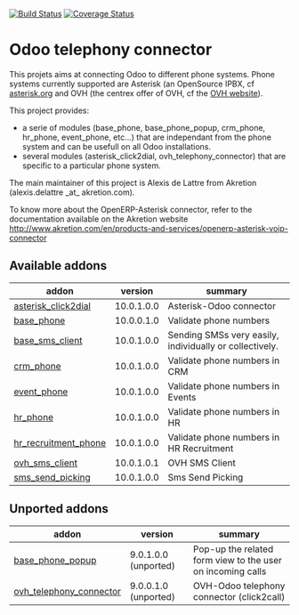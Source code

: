 [![Build Status](https://travis-ci.org/OCA/connector-telephony.svg?branch=10.0)](https://travis-ci.org/OCA/connector-telephony)
[![Coverage Status](https://coveralls.io/repos/OCA/connector-telephony/badge.png?branch=10.0)](https://coveralls.io/r/OCA/connector-telephony?branch=10.0)

# Odoo telephony connector

This projets aims at connecting Odoo to different phone systems. Phone systems currently supported are Asterisk (an OpenSource IPBX, cf [asterisk.org](http://www.asterisk.org/) and OVH (the centrex offer of OVH, cf the [OVH website](http://www.ovhtelecom.fr/telephonie/)).

This project provides:
* a serie of modules (base\_phone, base\_phone\_popup,
  crm\_phone, hr\_phone, event\_phone, etc...) that are independant from
  the phone system and can be usefull on all Odoo installations.
* several modules (asterisk\_click2dial, ovh\_telephony\_connector)
  that are specific to a particular phone system.

The main maintainer of this project is Alexis de Lattre from
Akretion (alexis.delattre \_at\_ akretion.com).

To know more about the OpenERP-Asterisk connector, refer to the documentation
 available on the Akretion website
http://www.akretion.com/en/products-and-services/openerp-asterisk-voip-connector

[//]: # (addons)

Available addons
----------------
addon | version | summary
--- | --- | ---
[asterisk_click2dial](asterisk_click2dial/) | 10.0.1.0.0 | Asterisk-Odoo connector
[base_phone](base_phone/) | 10.0.0.1.0 | Validate phone numbers
[base_sms_client](base_sms_client/) | 10.0.1.0.0 | Sending SMSs very easily, individually or collectively.
[crm_phone](crm_phone/) | 10.0.1.0.0 | Validate phone numbers in CRM
[event_phone](event_phone/) | 10.0.1.0.0 | Validate phone numbers in Events
[hr_phone](hr_phone/) | 10.0.1.0.0 | Validate phone numbers in HR
[hr_recruitment_phone](hr_recruitment_phone/) | 10.0.1.0.0 | Validate phone numbers in HR Recruitment
[ovh_sms_client](ovh_sms_client/) | 10.0.1.0.1 | OVH SMS Client
[sms_send_picking](sms_send_picking/) | 10.0.1.0.0 | Sms Send Picking


Unported addons
---------------
addon | version | summary
--- | --- | ---
[base_phone_popup](base_phone_popup/) | 9.0.1.0.0 (unported) | Pop-up the related form view to the user on incoming calls
[ovh_telephony_connector](ovh_telephony_connector/) | 9.0.0.1.0 (unported) | OVH-Odoo telephony connector (click2call)

[//]: # (end addons)
